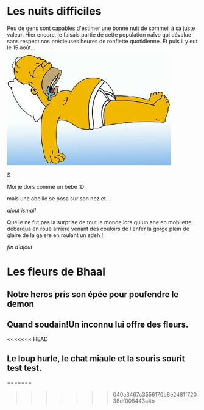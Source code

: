 # Les nuits difficiles

Peu de gens sont capables d'estimer une bonne nuit de sommeil à sa juste valeur. Hier encore, je faisais partie de cette population naîve qui dévalue sans respect nos précieuses heures de ronflette quotidienne. 
Et puis il y eut le 15 août... 
![GitHub Logo](homer.jpg)

S

Moi je dors comme un bébé :D

mais une abeille se posa sur son nez et ...


*ajout ismail*

Quelle ne fut pas la surprise de tout le monde lors qu'un ane en mobilette débarqua en roue arrière venant des couloirs de l'enfer la gorge plein de glaire de la galere en roulant un sdeh ! 

*fin d'ajout*

# Les fleurs de Bhaal
## Notre heros pris son épée pour poufendre le demon
## Quand soudain!Un inconnu lui offre des fleurs.

<<<<<<< HEAD
## Le loup hurle, le chat miaule et la souris sourit test test.
=======
>>>>>>> 040a3467c3556170b8e2481f72038df008443a4b
